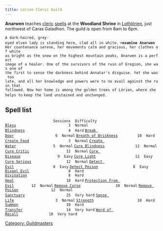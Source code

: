 ```yaml
---
title: Lórien Cleric Guild
---
```


**Anarwen** teaches [cleric](cleric "wikilink")
[spells](spell "wikilink") at the **Woodland Shrine** in
[Lothlórien](Lothlórien "wikilink"), just northwest of Caras Galadhon.
The guild is open from 8am to 6pm.

`A dark-haired, grey-eyed elven lady is standing here, clad all in white.`
`>`**`examine Anarwen`**
`Her countenance serene, her movements calm and gracious, her clothes of white`
`as bright as the snow on the highest mountain peaks, Anarwen is a perfect`
`image of a healer. One of the survivors of the ruin of Eregion, she was one of`
`the first to sense the darkness behind Annatar's disguise. Yet she was too`
`late, and all her knowledge and powers were to no avail against the ruin that `
`followed. Now her home is among the golden trees of Lórien, where she helps to`
`keep the land unstained and unchanged.`

## Spell list

`                      Sessions  Difficulty`
[`Bless`](Bless "wikilink")`                        3  Normal`
[`Blindness`](Blindness "wikilink")`                    4  Hard`
[`Break Door`](Break_Door "wikilink")`                   6  Normal`
[`Breath of Briskness`](Breath_of_Briskness "wikilink")`         10  Hard`
[`Create Food`](Create_Food "wikilink")`                  3  Normal`
[`Create Water`](Create_Water "wikilink")`                 5  Normal`
[`Cure Blindness`](Cure_Blindness "wikilink")`              12  Normal`
[`Cure Critic`](Cure_Critic "wikilink")`                 12  Normal`
[`Cure Disease`](Cure_Disease "wikilink")`                 9  Easy`
[`Cure Light`](Cure_Light "wikilink")`                  12  Easy`
[`Cure Serious`](Cure_Serious "wikilink")`                12  Normal`
[`Detect Evil`](Detect_Evil "wikilink")`                  8  Easy`
[`Detect Poison`](Detect_Poison "wikilink")`                8  Easy`
[`Dispel Evil`](Dispel_Evil "wikilink")`                  8  Hard`
[`Divination`](Divination "wikilink")`                   8  Hard`
[`Heal`](Heal "wikilink")`                        18  Hard`
[`Protection From Evil`](Protection_From_Evil "wikilink")`        12  Normal`
[`Remove Curse`](Remove_Curse "wikilink")`                10  Normal`
[`Remove Poison`](Remove_Poison "wikilink")`               12  Normal`
[`Sanctuary`](Sanctuary "wikilink")`                   25  Very hard`
[`Sense Life`](Sense_Life "wikilink")`                   3  Normal`
[`Strength`](Strength_Spell "wikilink")`                    10  Hard`
[`Summon`](Summon "wikilink")`                      10  Hard`
[`Transfer`](Transfer "wikilink")`                    14  Very hard`
[`Word of Recall`](Word_of_Recall "wikilink")`              10  Very hard`

[Category: Guildmasters](Category:_Guildmasters "wikilink")